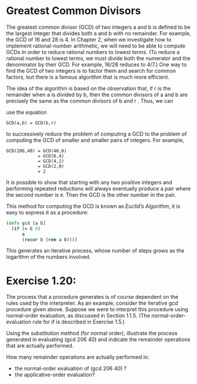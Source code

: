 # Greatest Common Divisors
The greatest common divisor (GCD) of two integers a and b is defined to
be the largest integer that divides both a and b with no remainder. For
example, the GCD of 16 and 28 is 4. In Chapter 2, when we investigate
how to implement rational-number arithmetic, we will need to be able
to compute GCDs in order to reduce rational numbers to lowest terms.
(To reduce a rational number to lowest terms, we must divide both the
numerator and the denominator by their GCD. For example, 16/28 reduces to 4/7.) One way to find the GCD of two integers is to factor them
and search for common factors, but there is a famous algorithm that is
much more efficient.

The idea of the algorithm is based on the observation that, if r is the
remainder when a is divided by b, then the common divisors of a and b
are precisely the same as the common divisors of b and r . Thus, we can

use the equation

```
GCD(a,b) = GCD(b,r)
```

to successively reduce the problem of computing a GCD to the problem
of computing the GCD of smaller and smaller pairs of integers. For example,

```
GCD(206,40) = GCD(40,6)
            = GCD(6,4)
            = GCD(4,2)
            = GCD(2,0)
            = 2
```

It is possible to show that starting with any two positive integers
and performing repeated reductions will always eventually produce a
pair where the second number is `0`. Then the GCD is the other number
in the pair.

This method for computing the GCD is known as *Euclid’s Algorithm*, it
is easy to express it as a procedure:

```clojure
(defn gcd [a b]
  (if (= b 0)
      a
      (recur b (rem a b))))
```

This generates an iterative process, whose number of steps grows as the
logarithm of the numbers involved.

# Exercise 1.20:
The process that a procedure generates is
of course dependent on the rules used by the interpreter.
As an example, consider the iterative gcd procedure given
above. Suppose we were to interpret this procedure using
normal-order evaluation, as discussed in Section 1.1.5. (The
normal-order-evaluation rule for if is described in Exercise
1.5.)

Using the substitution method (for normal order), illustrate the process generated in evaluating (gcd 206 40) and
indicate the remainder operations that are actually performed.

How many remainder operations are actually performed in:

* the normal-order evaluation of (gcd 206 40) ?
* the applicative-order evaluation?
